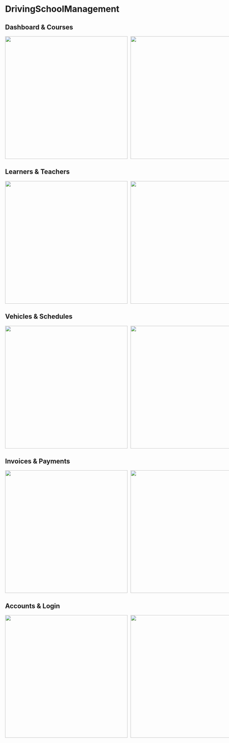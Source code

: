 # DrivingSchoolManagement

<h2>Dashboard & Courses</h2>
<div style="display: flex; gap: 10px;">
    <img src="https://github.com/user-attachments/assets/d405bf88-e334-402e-89f7-8138d7d14f6a" width="400"/>
    <img src="https://github.com/user-attachments/assets/acd627d1-220d-4a3a-b0c8-f8557947d9e1" width="400"/>
</div>

<h2>Learners & Teachers</h2>
<div style="display: flex; gap: 10px;">
    <img src="https://github.com/user-attachments/assets/49db7ea8-2493-4cf7-b96a-87ae683ec63d" width="400"/>
    <img src="https://github.com/user-attachments/assets/0606ff52-d134-4000-bfc9-a843fe695752" width="400"/>
</div>

<h2>Vehicles & Schedules</h2>
<div style="display: flex; gap: 10px;">
    <img src="https://github.com/user-attachments/assets/cbe84ba2-e1da-42d9-aadc-7a8a89ddb1a4" width="400"/>
    <img src="https://github.com/user-attachments/assets/ca5e4223-816a-45f5-9fa9-f0f1651860b6" width="400"/>
</div>

<h2>Invoices & Payments</h2>
<div style="display: flex; gap: 10px;">
    <img src="https://github.com/user-attachments/assets/68085111-94da-4ba6-9b05-68c3dcd4bc77" width="400"/>
    <img src="https://github.com/user-attachments/assets/5a38af5c-9443-4658-b6a6-5b167da038f9" width="400"/>
</div>

<h2>Accounts & Login</h2>
<div style="display: flex; gap: 10px;">
    <img src="https://github.com/user-attachments/assets/68bba017-4122-4b54-a4bc-3650657459db" width="400"/>
    <img src="https://github.com/user-attachments/assets/90918671-2978-4a09-b03a-53f6e8209a38" width="400"/>
</div>
